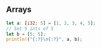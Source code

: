 ## Arrays

```rust
let a: [i32; 5] = [1, 2, 3, 4, 5];
// Set 5 ints of 5
let b = [5; 5];
println!("{:?}\n{:?}", a, b);
```

